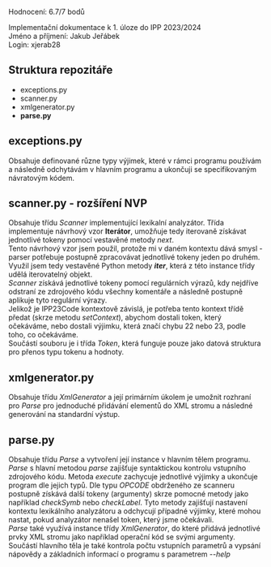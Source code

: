 Hodnocení: 6.7/7 bodů


Implementační dokumentace k 1. úloze do IPP 2023/2024\
Jméno a příjmení: Jakub Jeřábek\
Login: xjerab28

## Struktura repozitáře
- exceptions.py
- scanner.py
- xmlgenerator.py
- **parse.py**

## exceptions.py
Obsahuje definované různe typy výjimek, které v rámci programu používám a následně odchytávám v hlavním programu a ukončuji se specifikovaným návratovým kódem. 

## scanner.py - rozšíření NVP
Obsahuje třídu *Scanner* implementující lexikalní analyzátor. Třída implementuje návrhový vzor **Iterátor**, umožňuje tedy iterovaně získávat jednotlivé tokeny pomocí vestavěné metody *next*.\
Tento návrhový vzor jsem použil, protože mi v daném kontextu dává smysl - parser potřebuje postupně zpracovávat jednotlivé tokeny jeden po druhém. Využil jsem tedy vestavěné Python metody *__iter__*, která z této instance třídy udělá iterovatelný objekt.\
*Scanner* získává jednotlivé tokeny pomocí regulárních výrazů, kdy nejdříve odstraní ze zdrojového kódu všechny komentáře a následně postupně aplikuje tyto regulární výrazy.\
Jelikož je IPP23Code kontextově závislá, je potřeba tento kontext třídě předat (skrze metodu *setContext*), abychom dostali token, který očekáváme, nebo dostali výjimku, která značí chybu 22 nebo 23, podle toho, co očekáváme.\
Součástí souboru je i třída *Token*, která funguje pouze jako datová struktura pro přenos typu tokenu a hodnoty.

## xmlgenerator.py
Obsahuje třídu *XmlGenerator* a její primárním úkolem je umožnit rozhraní pro *Parse* pro jednoduché přidávání elementů do XML stromu a následné generování na standardní výstup.

## parse.py 
Obsahuje třídu *Parse* a vytvoření její instance v hlavním tělem programu. *Parse* s hlavní metodou *parse* zajišťuje syntaktickou kontrolu vstupního zdrojového kódu. Metoda *execute* zachycuje jednotlivé výjimky a ukončuje program dle jejich typů. Dle typu *OPCODE* obdrženého ze scanneru postupně získává další tokeny (argumenty) skrze pomocné metody jako například *checkSymb* nebo *checkLabel*. Tyto metody zajišťují nastavení kontextu lexikálního analyzátoru a odchycují případné výjimky, které mohou nastat, pokud analyzátor nenašel token, který jsme očekávali.\
*Parse* také využívá instance třídy *XmlGenerator*, do které přidává jednotlivé prvky XML stromu jako například operační kód se svými argumenty.\
Součástí hlavního těla je také kontrola počtu vstupních parametrů a vypsání nápovědy a základních informací o programu s parametrem *--help*

